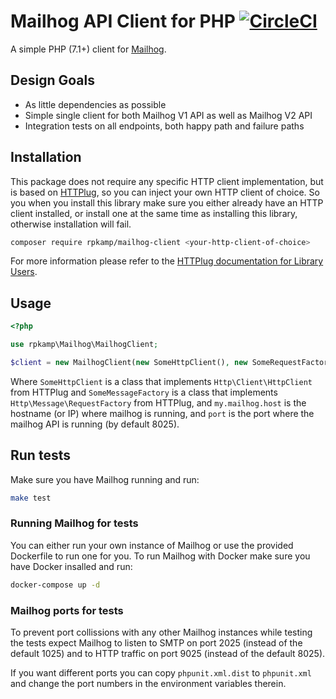 # Mailhog API Client for PHP [![CircleCI](https://circleci.com/gh/rpkamp/mailhog-client/tree/master.svg?style=svg)](https://circleci.com/gh/rpkamp/mailhog-client/tree/master)

A simple PHP (7.1+) client for [Mailhog][mailhog].

## Design Goals

- As little dependencies as possible
- Simple single client for both Mailhog V1 API as well as Mailhog V2 API
- Integration tests on all endpoints, both happy path and failure paths

## Installation

This package does not require any specific HTTP client implementation, but is based on [HTTPlug][httplug], so you can inject your own HTTP client of choice. So you when you install this library make sure you either already have an HTTP client installed, or install one at the same time as installing this library, otherwise installation will fail.

```bash
composer require rpkamp/mailhog-client <your-http-client-of-choice>
```

For more information please refer to the [HTTPlug documentation for Library Users][httplug-docs].

## Usage

```php
<?php

use rpkamp\Mailhog\MailhogClient;

$client = new MailhogClient(new SomeHttpClient(), new SomeRequestFactory(), 'http://my.mailhog.host:port/');
```

Where `SomeHttpClient` is a class that implements `Http\Client\HttpClient` from HTTPlug and `SomeMessageFactory` is a class that implements `Http\Message\RequestFactory` from HTTPlug, and `my.mailhog.host` is the hostname (or IP) where mailhog is running, and `port` is the port where the mailhog API is running (by default 8025).

## Run tests

Make sure you have Mailhog running and run:

```bash
make test
```

### Running Mailhog for tests

You can either run your own instance of Mailhog or use the provided Dockerfile to run one for you.
To run Mailhog with Docker make sure you have Docker insalled and run:

```bash
docker-compose up -d
```

### Mailhog ports for tests

To prevent port collissions with any other Mailhog instances while testing the tests expect Mailhog to listen to SMTP on port 2025 (instead of the default 1025) and to HTTP traffic on port 9025 (instead of the default 8025).

If you want different ports you can copy `phpunit.xml.dist` to `phpunit.xml` and change the port numbers in the environment variables therein.

[mailhog]: https://github.com/mailhog/MailHog
[httplug]: https://github.com/php-http/httplug
[httplug-docs]: http://docs.php-http.org/en/latest/httplug/users.html
